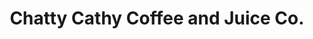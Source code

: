 ---
title: "Chatty Cathy Coffee and Juice Co."
url: /ithaca/chatty-cathy-coffee-and-juice-co/
shop: Kaffee
---